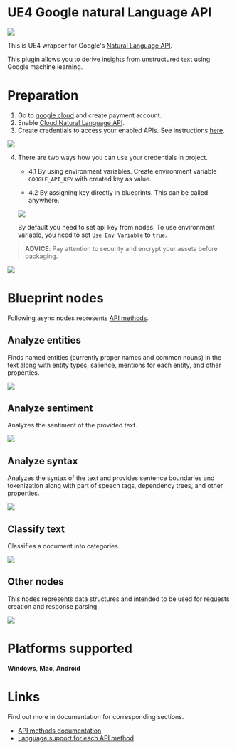 # **UE4 Google natural Language API**

![](pics/Logo.png)

This is UE4 wrapper for Google's [Natural Language API](https://cloud.google.com/natural-language#natural-language-api-demo).

This plugin allows you to derive insights from unstructured text using Google machine learning.

# Preparation
1) Go to [google cloud](https://console.cloud.google.com) and create payment account.
2) Enable [Cloud Natural Language API](https://console.cloud.google.com/apis/library/language.googleapis.com).
3) Create credentials to access your enabled APIs. See instructions [here](https://cloud.google.com/docs/authentication).

![](pics/api_key.png)

4) There are two ways how you can use your credentials in project.

    * 4.1 By using environment variables. Create environment variable `GOOGLE_API_KEY` with created key as value.

    * 4.2 By assigning key directly in blueprints. This can be called anywhere.

    ![](pics/apikeybp.png)

    By default you need to set api key from nodes. To use environment variable, you need to set `Use Env Variable` to `true`.

> **ADVICE**: Pay attention to security and encrypt your assets before packaging.

![](pics/encryption.png)

# Blueprint nodes

Following async nodes represents [API methods](https://cloud.google.com/natural-language/docs/reference/rest/v1beta2/documents).

## Analyze entities

Finds named entities (currently proper names and common nouns) in the text along with entity types, salience, mentions for each entity, and other properties.

![](pics/analyzeEntitites.png)

## Analyze sentiment

Analyzes the sentiment of the provided text.

![](pics/analyzeSentiment.png)

## Analyze syntax

Analyzes the syntax of the text and provides sentence boundaries and tokenization along with part of speech tags, dependency trees, and other properties.

![](pics/analyzeSyntax.png)

## Classify text

Classifies a document into categories.

![](pics/classifyText.png)

## Other nodes

This nodes represents data structures and intended to be used for requests creation and
response parsing.

![](pics/otherNodes.png)

# Platforms supported

**Windows**, **Mac**, **Android**

# Links
Find out more in documentation for corresponding sections.
* [API methods documentation](https://cloud.google.com/natural-language/docs/reference/rest/v1beta2/documents#type)
* [Language support for each API method](https://cloud.google.com/natural-language/docs/languages)
